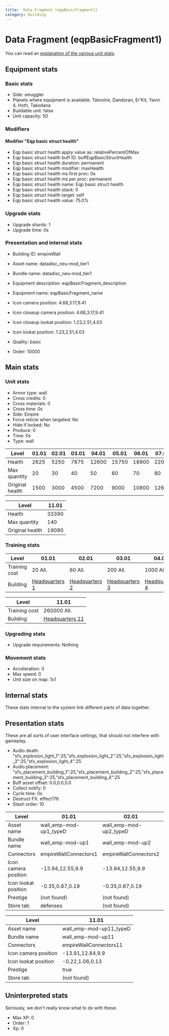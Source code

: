 ```yaml
---
title:  Data Fragment (eqpBasicFragment1)
category: building
---
```


#  Data Fragment (eqpBasicFragment1)

You can read an [explanation  of the various unit stats](unitexplained.md).

## Equipment stats

### Basic stats

  * Side: smuggler
  * Planets where equipment is available: Tatooine, Dandoran, Er'Kit, Yavin 4, Hoth, Takodana
  * Buildable unit: false
  * Unit capacity: 50

### Modifiers

#### Modifier "Eqp basic struct health"

  * Eqp basic struct health apply value as: relativePercentOfMax
  * Eqp basic struct health buff ID: buffEqpBasicStructHealth
  * Eqp basic struct health duration: permanent
  * Eqp basic struct health modifier: maxHealth
  * Eqp basic struct health ms first proc: 0s
  * Eqp basic struct health ms per proc: permanent
  * Eqp basic struct health name: Eqp basic struct health
  * Eqp basic struct health stack: 0
  * Eqp basic struct health target: self
  * Eqp basic struct health value: 75.0%


### Upgrade stats

  * Upgrade shards: 1
  * Upgrade time: 0s

### Presentation and internal stats

  * Building ID: empireWall

  * Asset name: datadisc_neu-mod_tier1
  * Bundle name: datadisc_neu-mod_tier1
  * Equipment description: eqpBasicFragment_description
  * Equipment name: eqpBasicFragment_name
  * Icon camera position: 4.68,3.17,9.41
  * Icon closeup camera position: 4.68,3.17,9.41
  * Icon closeup lookat position: 1.23,2.51,4.03
  * Icon lookat position: 1.23,2.51,4.03
  * Quality: basic

  * Order: 10000

## Main stats

### Unit stats

  * Armor type: wall
  * Cross credits: 0
  * Cross materials: 0
  * Cross time: 0s
  * Side: Empire
  * Force reticle when targeted: No
  * Hide if locked: No
  * Produce: 0
  * Time: 0s
  * Type: wall

|Level          |01.01|02.01|03.01|04.01|05.01|06.01|07.01|08.01|09.01|10.01|
|---------------|-----|-----|-----|-----|-----|-----|-----|-----|-----|-----|
|Health         |2625 |5250 |7875 |12600|15750|18900|22050|25200|28350|31500|
|Max quantity   |20   |30   |40   |50   |60   |70   |80   |90   |100  |120  |
|Original health|1500 |3000 |4500 |7200 |9000 |10800|12600|14400|16200|18000|


|Level          |11.01|
|---------------|-----|
|Health         |33390|
|Max quantity   |140  |
|Original health|19080|


### Training stats

|Level        |01.01                          |02.01                          |03.01                          |04.01                          |05.01                          |06.01                          |07.01                          |08.01                          |09.01                          |10.01                           |
|-------------|-------------------------------|-------------------------------|-------------------------------|-------------------------------|-------------------------------|-------------------------------|-------------------------------|-------------------------------|-------------------------------|--------------------------------|
|Training cost|20 All.                        |60 All.                        |200 All.                       |1000 All.                      |2500 All.                      |10000 All.                     |20000 All.                     |50000 All.                     |100000 All.                    |200000 All.                     |
|Building     |[Headquarters 1](empireHQ.html)|[Headquarters 2](empireHQ.html)|[Headquarters 3](empireHQ.html)|[Headquarters 4](empireHQ.html)|[Headquarters 5](empireHQ.html)|[Headquarters 6](empireHQ.html)|[Headquarters 7](empireHQ.html)|[Headquarters 8](empireHQ.html)|[Headquarters 9](empireHQ.html)|[Headquarters 10](empireHQ.html)|


|Level        |11.01                           |
|-------------|--------------------------------|
|Training cost|260000 All.                     |
|Building     |[Headquarters 11](empireHQ.html)|


### Upgrading stats

  * Upgrade requirements: Nothing

### Movement stats

  * Acceleration: 0
  * Max speed: 0
  * Unit size on map: 1x1

## Internal stats

These stats internal to the system link different parts of data together.


## Presentation stats

These are all sorts of user interface settings, that should not interfere with gameplay.

  * Audio death: "sfx_explosion_light_1":25,"sfx_explosion_light_2":25,"sfx_explosion_light_3":25,"sfx_explosion_light_4":25
  * Audio placement: "sfx_placement_building_1":25,"sfx_placement_building_2":25,"sfx_placement_building_3":25,"sfx_placement_building_4":25
  * Buff asset offset: 0.0,0.0,0.0
  * Collect notify: 0
  * Cycle time: 0s
  * Destruct FX: effect176
  * Stash order: 10

|Level               |01.01                 |02.01                 |03.01                 |04.01                 |05.01                 |06.01                 |07.01                 |08.01                 |09.01                 |10.01                  |
|--------------------|----------------------|----------------------|----------------------|----------------------|----------------------|----------------------|----------------------|----------------------|----------------------|-----------------------|
|Asset name          |wall_emp-mod-up1_typeD|wall_emp-mod-up2_typeD|wall_emp-mod-up3_typeD|wall_emp-mod-up4_typeD|wall_emp-mod-up5_typeD|wall_emp-mod-up6_typeD|wall_emp-mod-up7_typeD|wall_emp-mod-up8_typeD|wall_emp-mod-up9_typeD|wall_emp-mod-up10_typeD|
|Bundle name         |wall_emp-mod-up1      |wall_emp-mod-up2      |wall_emp-mod-up3      |wall_emp-mod-up4      |wall_emp-mod-up5      |wall_emp-mod-up6      |wall_emp-mod-up7      |wall_emp-mod-up8      |wall_emp-mod-up9      |wall_emp-mod-up10      |
|Connectors          |empireWallConnectors1 |empireWallConnectors2 |empireWallConnectors3 |empireWallConnectors4 |empireWallConnectors5 |empireWallConnectors6 |empireWallConnectors7 |empireWallConnectors8 |empireWallConnectors9 |empireWallConnectors10 |
|Icon camera position|-13.94,12.55,9.9      |-13.94,12.55,9.9      |-13.94,12.55,9.9      |-13.94,12.55,9.9      |-13.94,12.55,9.9      |-13.94,12.55,9.9      |-13.94,12.55,9.9      |-13.91,12.84,9.9      |-13.91,12.84,9.9      |-13.91,12.84,9.9       |
|Icon lookat position|-0.35,0.87,0.19       |-0.35,0.87,0.19       |-0.35,0.87,0.19       |-0.35,0.87,0.19       |-0.35,0.87,0.19       |-0.35,0.87,0.19       |-0.35,0.87,0.19       |-0.22,1.06,0.13       |-0.22,1.06,0.13       |-0.22,1.06,0.13        |
|Prestige            |(not found)           |(not found)           |(not found)           |(not found)           |(not found)           |(not found)           |(not found)           |(not found)           |(not found)           |(not found)            |
|Store tab           |defenses              |(not found)           |(not found)           |(not found)           |(not found)           |(not found)           |(not found)           |(not found)           |(not found)           |(not found)            |


|Level               |11.01                  |
|--------------------|-----------------------|
|Asset name          |wall_emp-mod-up11_typeD|
|Bundle name         |wall_emp-mod-up11      |
|Connectors          |empireWallConnectors11 |
|Icon camera position|-13.91,12.84,9.9       |
|Icon lookat position|-0.22,1.06,0.13        |
|Prestige            |true                   |
|Store tab           |(not found)            |


## Uninterpreted stats

Seriously, we don't really know what to do with these.

  * Max XP: 0
  * Order: 1
  * Xp: 0

